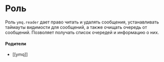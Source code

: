 # Роль

Роль `ymq.reader` дает право читать и удалять сообщения, устанавливать таймауты видимости для сообщений, а также очищать очередь от сообщений. Позволяет получать список очередей и информацию о них.


#### Родители

- [[ymq]]
